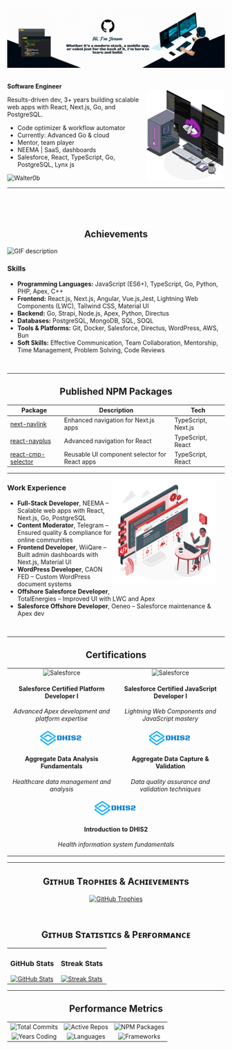 

![Walter0b Banner](./assets/Banner.gif)

<br>
<b> Software Engineer </b> 

<div>
  <img align="right" width="36%" src="./assets/Computer%20with%20terminal.svg" alt="Developer at work">
</div>

<p>
Results-driven dev, 3+ years building scalable web apps with React, Next.js, Go, and PostgreSQL.
</p>

- Code optimizer & workflow automator
- Currently: Advanced Go & cloud
- Mentor, team player
- NEEMA | SaaS, dashboards
- Salesforce, React, TypeScript, Go, PostgreSQL, Lynx js

<p>
  <img src="https://komarev.com/ghpvc/?username=Walter0b&label=Profile%20views&color=770677&style=for-the-badge&logo=star" alt="Walter0b" />
</p>

---

<br>
<br>
<br>

<h2 align="center">Achievements</h2> 
<picture>
  <source media="(prefers-color-scheme: dark)" srcset="./assets/Skills_Animation_Dark.gif">
  <source media="(prefers-color-scheme: light)" srcset="./assets/Skills_Animation_White.gif">
  <img align="left" alt="GIF description" src="./assets/Skills_Animation_White.gif">
</picture>
<br />

<h3 align="left">Skills</h3>
<ul>
  <li><b>Programming Languages:</b> JavaScript (ES6+), TypeScript, Go, Python, PHP, Apex, C++</li>
  <li><b>Frontend:</b> React.js, Next.js, Angular, Vue.js,Jest, Lightning Web Components (LWC), Tailwind CSS, Material UI</li>
  <li><b>Backend:</b> Go, Strapi, Node.js, Apex, Python, Directus</li>
  <li><b>Databases:</b> PostgreSQL, MongoDB, SQL, SOQL</li>
  <li><b>Tools & Platforms:</b> Git, Docker, Salesforce, Directus, WordPress, AWS, Bun</li>
  <li><b>Soft Skills:</b> Effective Communication, Team Collaboration, Mentorship, Time Management, Problem Solving, Code Reviews</li>
</ul>

<br clear="left" />

---

<h2 align="center">Published NPM Packages</h2>
<div align="center">

| Package                                                                | Description                                   | Tech                |
| ---------------------------------------------------------------------- | --------------------------------------------- | ------------------- |
| [next-navlink](https://www.npmjs.com/package/next-navlink)             | Enhanced navigation for Next.js apps          | TypeScript, Next.js |
| [react-navplus](https://www.npmjs.com/package/react-navplus)           | Advanced navigation for React                 | TypeScript, React   |
| [react-cmp-selector](https://www.npmjs.com/package/react-cmp-selector) | Reusable UI component selector for React apps | TypeScript, React   |

</div>

---

<img align="right" src="./assets/web-application.png" width="240" alt="Work Experience" style="margin-right:20px; margin-bottom:12px;"/>
<h3>Work Experience</h3>
<ul>
  <li><b>Full-Stack Developer</b>, NEEMA – Scalable web apps with React, Next.js, Go, PostgreSQL</li>
  <li><b>Content Moderator</b>, Telegram – Ensured quality & compliance for online communities</li>
  <li><b>Frontend Developer</b>, WiiQare – Built admin dashboards with Next.js, Material UI</li>
  <li><b>WordPress Developer</b>, CAON FED – Custom WordPress document systems</li>
  <li><b>Offshore Salesforce Developer</b>, TotalEnergies – Improved UI with LWC and Apex</li>
  <li><b>Salesforce Offshore Developer</b>, Oeneo – Salesforce maintenance & Apex dev</li>
</ul>
<br clear="right"/>

---

<h2 align="center">Certifications</h2>
<div align="center">
<table width="100%">
  <tr>
    <td width="50%" align="center">
      <img src="https://upload.wikimedia.org/wikipedia/commons/f/f9/Salesforce.com_logo.svg" width="60" height="40" alt="Salesforce">
      <h4>Salesforce Certified Platform Developer I</h4>
      <p><em>Advanced Apex development and platform expertise</em></p>
    </td>
    <td width="50%" align="center">
      <img src="https://upload.wikimedia.org/wikipedia/commons/f/f9/Salesforce.com_logo.svg" width="60" height="40" alt="Salesforce">
      <h4>Salesforce Certified JavaScript Developer I</h4>
      <p><em>Lightning Web Components and JavaScript mastery</em></p>
    </td>
  </tr>
  <tr>
    <td width="50%" align="center">
      <img src="./assets/DHIS2_logo.png" width="100" height="34" alt="DHIS2">
      <h4>Aggregate Data Analysis Fundamentals</h4>
      <p><em>Healthcare data management and analysis</em></p>
    </td>
    <td width="50%" align="center">
      <img src="./assets/DHIS2_logo.png" width="100" height="34" alt="DHIS2">
      <h4>Aggregate Data Capture & Validation</h4>
      <p><em>Data quality assurance and validation techniques</em></p>
    </td>
  </tr>
  <tr>
    <td colspan="2" align="center">
      <img src="./assets/DHIS2_logo.png" width="100" height="34" alt="DHIS2">
      <h4>Introduction to DHIS2</h4>
      <p><em>Health information system fundamentals</em></p>
    </td>
  </tr>
</table>
</div>

---

<!--Trophies Section-->
<h2 align="center"> Gɪᴛʜᴜʙ Tʀᴏᴘʜɪᴇs & Aᴄʜɪᴇᴠᴇᴍᴇɴᴛs</h2>
<p align="center">
  <a href="https://github.com/Walter0b">
    <picture>
      <source media="(prefers-color-scheme: dark)" srcset="https://github-profile-trophy.vercel.app/?username=Walter0b&no-bg=true&row=2&column=6&margin-w=20&margin-h=20&theme=monokai">
      <source media="(prefers-color-scheme: light)" srcset="https://github-profile-trophy.vercel.app/?username=Walter0b&no-bg=true&row=2&column=6&margin-w=20&margin-h=20">
      <img alt="GitHub Trophies" src="https://github-profile-trophy.vercel.app/?username=Walter0b&no-bg=true&no-frame=true&row=2&column=6&margin-w=20&margin-h=20&theme=monokai">
    </picture>
  </a>
</p>
<br />

<!--Github stats Table-->
<h2 align="center"> Gɪᴛʜᴜʙ Sᴛᴀᴛɪsᴛɪᴄs & Pᴇʀғᴏʀᴍᴀɴᴄᴇ </h2>

<table width="100%">
  <tr>
    <td width="50%" valign="top">
      <h3 align="center"><strong>GitHub Stats</strong></h3>
      <div align="center">
        <a href="https://github.com/Walter0b">
          <img src="https://github-readme-stats.vercel.app/api?username=Walter0b&count_private=true&show_icons=true&theme=nightowl&bg_color=0,000000,441350&title_color=c56a90&text_color=ffffff&hide=prs,issues,contribs&border_radius=15" alt="GitHub Stats" />
        </a>
      </div>
    </td>
    <td width="50%" valign="top">
      <h3 align="center"><strong>Streak Stats</strong></h3>
      <div align="center">
        <a href="https://github.com/Walter0b">
          <img src="https://streak-stats.demolab.com?user=Walter0b&theme=nightowl&background=0,000000,441350&fire=ffeb95&ring=ffeb95&sideNums=ffffff&sideLabels=ffffff&dates=c56a90&currStreakNum=ffffff&border_radius=15&mode=weekly" alt="Streak Stats" />
        </a>
      </div>
    </td>
  </tr>
</table>


---
<!-- Performance Metrics -->
<h2 align="center">Performance Metrics</h2>
<div align="center">
  <table>
    <tr>
      <td align="center"><img src="https://img.shields.io/badge/Total%20Commits-1000%2B-blue?style=for-the-badge&logo=git&logoColor=white" alt="Total Commits"></td>
      <td align="center"><img src="https://img.shields.io/badge/Active%20Repos-25%2B-green?style=for-the-badge&logo=github&logoColor=white" alt="Active Repos"></td>
      <td align="center"><img src="https://img.shields.io/badge/NPM%20Packages-3-red?style=for-the-badge&logo=npm&logoColor=white" alt="NPM Packages"></td>
    </tr>
    <tr>
      <td align="center"><img src="https://img.shields.io/badge/Years%20Coding-3%2B-purple?style=for-the-badge" alt="Years Coding"></td>
      <td align="center"><img src="https://img.shields.io/badge/Languages-10%2B-orange?style=for-the-badge" alt="Languages"></td>
      <td align="center"><img src="https://img.shields.io/badge/Frameworks-15%2B-yellow?style=for-the-badge" alt="Frameworks"></td>
    </tr>
  </table>
</div>

